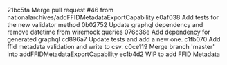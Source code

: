 21bc5fa Merge pull request #46 from nationalarchives/addFFIDMetadataExportCapability
e0af038 Add tests for the new validator method
0b02752 Update graphql dependency and remove datetime from wiremock queries
076c36e Add dependency for generated graphql
cd896a7 Update tests and add a new one.
c1fb070 Add ffid metadata validation and write to csv.
c0ce119 Merge branch 'master' into addFFIDMetadataExportCapability
ec1b4d2 WiP to add FFID Metadata
